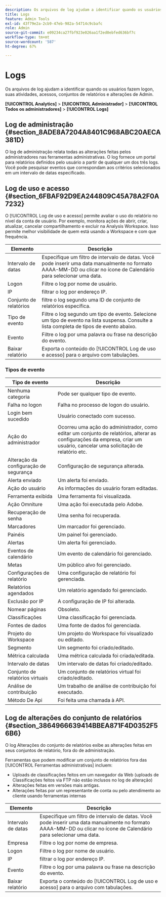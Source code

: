 ```yaml
---
description: Os arquivos de log ajudam a identificar quando os usuários fazem logon, suas atividades, acessos, conjuntos de relatórios e alterações de Admin.
title: Logs
feature: Admin Tools
exl-id: 43f79e2a-2cb9-47eb-982a-54714c9cbafc
role: Admin
source-git-commit: e09234ca27fbf923e026aa1f2ed0ebfed636bf7c
workflow-type: tm+mt
source-wordcount: '587'
ht-degree: 67%

---
```


# Logs

Os arquivos de log ajudam a identificar quando os usuários fazem logon, suas atividades, acessos, conjuntos de relatórios e alterações de Admin.

**[!UICONTROL Analytics]** > **[!UICONTROL Administrador]** > **[!UICONTROL Todos os administradores]** > **[!UICONTROL Logs]**

## Log de administração {#section_8ADE8A7204A8401C968ABC20AECA381D}

O log de administração relata todas as alterações feitas pelos administradores nas ferramentas administrativas. O log fornece um portal para relatórios definidos pelo usuário a partir de qualquer um dos três logs. Você pode pesquisar eventos que correspondam aos critérios selecionados em um intervalo de datas especificado.

## Log de uso e acesso {#section_6FBAF92D9EA244809C45A78A2F0A7232}

O [!UICONTROL Log de uso e acesso] permite avaliar o uso do relatório no nível da conta de usuário. Por exemplo, monitora ações de abrir, criar, atualizar, cancelar compartilhamento e excluir na Analysis Workspace. Isso permite melhor visibilidade de quem está usando a Workspace e com que frequência.

| Elemento | Descrição |
|---|---|
| Intervalo de datas | Especifique um filtro de intervalo de datas. Você pode inserir uma data manualmente no formato AAAA-MM-DD ou clicar no ícone de Calendário para selecionar uma data. |
| Logon | Filtre o log por nome de usuário. |
| IP | filtrar o log por endereço IP. |
| Conjunto de relatórios | filtre o log segundo uma ID de conjunto de relatórios específica. |
| Tipo de evento | Filtre o log segundo um tipo de evento. Selecione um tipo de evento na lista suspensa. Consulte a lista completa de tipos de evento abaixo. |
| Evento | Filtre o log por uma palavra ou frase na descrição do evento. |
| Baixar relatório | Exporta o conteúdo do [!UICONTROL Log de uso e acesso] para o arquivo com tabulações. |

### Tipos de evento

| Tipo de evento | Descrição |
| --- | --- |
| Nenhuma categoria | Pode ser qualquer tipo de evento. |
| Falha no logon | Falha no processo de logon do usuário. |
| Login bem sucedido | Usuário conectado com sucesso. |
| Ação do administrador | Ocorreu uma ação do administrador, como editar um conjunto de relatórios, alterar as configurações da empresa, criar um usuário, cancelar uma solicitação de relatório etc. |
| Alteração da configuração de segurança | Configuração de segurança alterada. |
| Alerta enviado | Um alerta foi enviado. |
| Ação do usuário | As informações do usuário foram editadas. |
| Ferramenta exibida | Uma ferramenta foi visualizada. |
| Ação Omniture | Uma ação foi executada pelo Adobe. |
| Recuperação de senha | Uma senha foi recuperada. |
| Marcadores | Um marcador foi gerenciado. |
| Painéis | Um painel foi gerenciado. |
| Alertas | Um alerta foi gerenciado. |
| Eventos de calendário | Um evento de calendário foi gerenciado. |
| Metas | Um público alvo foi gerenciado. |
| Configurações de relatório | Uma configuração de relatório foi gerenciada. |
| Relatórios agendados | Um relatório agendado foi gerenciado. |
| Exclusão por IP | A configuração de IP foi alterada. |
| Nomear páginas | Obsoleto. |
| Classificações | Uma classificação foi gerenciada. |
| Fontes de dados | Uma fonte de dados foi gerenciada. |
| Projeto do Workspace | Um projeto do Workspace foi visualizado ou editado. |
| Segmento | Um segmento foi criado/editado. |
| Métrica calculada | Uma métrica calculada foi criada/editada. |
| Intervalo de datas | Um intervalo de datas foi criado/editado. |
| Conjunto de relatórios virtuais | Um conjunto de relatórios virtual foi criado/editado. |
| Análise de contribuição | Um trabalho de análise de contribuição foi executado. |
| Método De Api | Foi feita uma chamada à API. |


## Log de alterações do conjunto de relatórios {#section_3864966639414BBEA871F4D0352F56B6}

O log Alterações do conjunto de relatórios exibe as alterações feitas em seus conjuntos de relatório, fora do de administração.

Ferramentas que podem modificar um conjunto de relatórios fora das [!UICONTROL Ferramentas administrativas] incluem:

* Uploads de classificações feitos em um navegador da Web (uploads de Classificações feitos via FTP não estão inclusos no log de alteração)
* Alterações feitas em versões mais antigas.
* Alterações feitas por um representante de conta ou pelo atendimento ao cliente usando ferramentas internas

| Elemento | Descrição |
|---|---|
| Intervalo de datas | Especifique um filtro de intervalo de datas. Você pode inserir uma data manualmente no formato AAAA-MM-DD ou clicar no ícone de Calendário para selecionar uma data. |
| Empresa | Filtre o log por nome de empresa. |
| Logon | Filtre o log por nome de usuário. |
| IP | filtrar o log por endereço IP. |
| Evento | Filtre o log por uma palavra ou frase na descrição do evento. |
| Baixar relatório | Exporta o conteúdo do [!UICONTROL Log de uso e acesso] para o arquivo com tabulações. |
